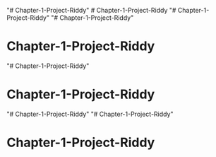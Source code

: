 "# Chapter-1-Project-Riddy" 
#   C h a p t e r - 1 - P r o j e c t - R i d d y  
 "# Chapter-1-Project-Riddy" 
"# Chapter-1-Project-Riddy" 
# Chapter-1-Project-Riddy
"# Chapter-1-Project-Riddy" 
# Chapter-1-Project-Riddy
"# Chapter-1-Project-Riddy" 
"# Chapter-1-Project-Riddy" 
# Chapter-1-Project-Riddy
